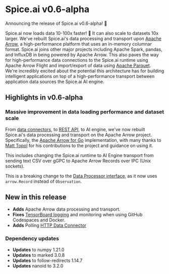 # Spice.ai v0.6-alpha

Announcing the release of Spice.ai v0.6-alpha! 🏹

Spice.ai now loads data 10-100x faster! 🚀 It can also scale to datasets 10x larger. We've rebuilt Spice.ai's data processing and transport upon [Apache Arrow](https://arrow.apache.org/), a high-performance platform that uses an in-memory columnar format. Spice.ai joins other major projects including Apache Spark, pandas, and InfluxDB in being powered by Apache Arrow. This also paves the way for high-performance data connections to the Spice.ai runtime using Apache Arrow Flight and import/export of data using [Apache Parquet](https://parquet.apache.org/). We're incredibly excited about the potential this architecture has for building intelligent applications on top of a high-performance transport between application data sources the Spice.ai AI engine.

## Highlights in v0.6-alpha

### Massive improvement in data loading performance and dataset scale

From [data connectors](https://github.com/spiceai/data-components-contrib/tree/trunk/dataconnectors), to [REST API](https://docs.spiceai.org/api/), to AI engine, we've now rebuilt Spice.ai's data processing and transport on the Apache Arrow project. Specifically, the [Apache Arrow for Go](https://github.com/apache/arrow/tree/master/go) implementation, with many thanks to [Matt Topol](https://github.com/zeroshade) for his contributions to the project and guidance on using it.

This includes changing the Spice.ai runtime to AI Engine transport from sending text CSV over gGPC to Apache Arrow Records over IPC (Unix sockets).

This is a breaking change to the [Data Processor interface](https://github.com/spiceai/data-components-contrib/tree/trunk/dataprocessors#contribution-guide), as it now uses `arrow.Record` instead of `Observation`.

## New in this release

- **Adds** Apache Arrow data processing and transport.
- **Fixes** [TensorBoard logging](https://docs.spiceai.org/training/monitoring/) and monitoring when using GitHub Codespaces and Docker.
- **Adds** Polling [HTTP Data Connector](https://github.com/spiceai/data-components-contrib/blob/trunk/dataconnectors/http/README.md)

### Dependency updates

- **Updates** to numpy 1.21.0
- **Updates** to marked 3.0.8
- **Updates** to follow-redirects 1.14.7
- **Updates** nanoid to 3.2.0
